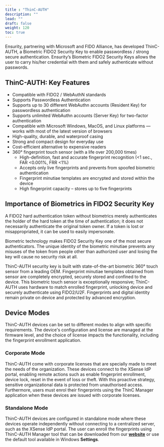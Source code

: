```yaml
---
title : "ThinC-AUTH"
description: ""
lead: ""
draft: false
weight: 120
toc: true
---
```

Ensurity, partnering with Microsoft and FIDO Alliance, has developed ThinC-AUTH, a Biometric FIDO2 Security Key to enable passwordless / strong secure authentication. Ensurity’s Biometric FIDO2 Security Keys allows the user to carry his/her credential with them and safely authenticate without passwords.

## ThinC-AUTH: Key Features

- Compatible with FIDO2 / WebAuthN standards
- Supports Passwordless Authentication
- Supports up to 30 different WebAuthn accounts (Resident Key) for passwordless authentication
- Supports unlimited WebAuthn accounts (Server Key) for two-factor authentication 
- Compatible with Microsoft Windows, MacOS, and Linux platforms — works with most of the latest version of browsers
- High-quality, durable, and waterproof casing
- Strong and compact design for everyday use
- Cost-efficient alternative to expensive readers
- 360° fingerprint touch sensor (with a life over 200,000 times)
  - High-definition, fast and accurate fingerprint recognition (<1 sec., FAR <0.001%, FRR <1%) 
  - Accepts only live fingerprints and prevents from spoofed biometric authentication
  - Fingerprint minutiae templates are encrypted and stored within the device
  - High fingerprint capacity – stores up to five fingerprints

## Importance of Biometrics in FIDO2 Security Key

A FIDO2 hard authentication token without biometrics merely authenticates the holder of the hard token at the time of authentication; it does not necessarily authenticate the original token owner. If a token is lost or misappropriated, it can be used to easily impersonate. 

Biometric technology makes FIDO2 Security Key one of the most secure authenticators. The unique identity of the biometric minutiae prevents any misuses of the token from people other than authorized user and losing the key will cause no security risk at all.

ThinC-AUTH security key is built with state-of-the-art biometric 360° touch sensor from a leading OEM. Fingerprint minutiae templates obtained from sensor are completely encrypted, securely stored and confined to the device. This biometric touch sensor is exceptionally responsive; ThinC-AUTH uses hardware to match enrolled fingerprint, unlocking device and securely authenticate using FIDO2/U2F. Fingerprints and digital identity remain private on device and protected by advanced encryption.

## Device Modes

ThinC-AUTH devices can be set to different modes to align with specific requirements. The device's configuration and license are managed at the firmware level, and the choice of license impacts the functionality, including the fingerprint enrollment application.

### Corporate Mode

ThinC-AUTH come with corporate licenses that are specially made to meet the needs of the organization. These devices connect to the XSense IdP portal, enabling remote actions such as enable fingerprint enrollment, device lock, reset in the event of loss or theft. With this proactive strategy, sensitive organizational data is protected from unauthorised access. Furthermore, users must enrol their fingerprints using the ThinC Manager application when these devices are issued with corporate licenses.

### Standalone Mode

ThinC-AUTH devices are configured in standalone mode where these devices operate independently without connecting to a centralized server, such as the XSense IdP portal. The user can enroll the fingerprints using ThinC-AUTH Manager tool that can be downloaded from our **<a href="https://ensurity.com/Products/ThinC_AUTH#Resources">website</a>** or use the default tool available in Windows **Settings**.
